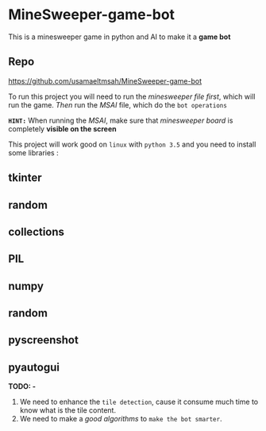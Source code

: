 # MineSweeper-game-bot
This is a minesweeper game in python and AI to make it a **game bot**

Repo
-
https://github.com/usamaeltmsah/MineSweeper-game-bot

To run this project you will need to run the *minesweeper file first*, which will run the game. *Then* run the *MSAI* file, which do the `bot operations`

**`HINT:`**
When running the *MSAI*, make sure that *minesweeper board* is completely **visible on the screen**

This project will work good on `linux` with `python 3.5` and you need to install some libraries :

tkinter
-
random
-
collections
-
PIL
-
numpy
-
random
-
pyscreenshot
-
pyautogui
-

**TODO:
-**
1. We need to enhance the `tile detection`, cause it consume much time to know what is the tile content.
2. We need to make a *good algorithms* to `make the bot smarter`.
